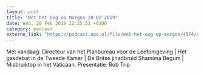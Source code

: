 ```yaml
---
layout: post
title: "Met het Oog op Morgen 20-02-2019"
date: Wed, 20 Feb 2019 22:25:51 +0100
category: podcast
externe_link: "https://podcast.npo.nl/file/met-het-oog-op-morgen/4374/nporadio1_met-het-oog-op-morgen_20190220_met-het-oog-op-morgen-20-02-2019_5YDB3H.mp3"
---
```


Met vandaag: Directeur van het Planbureau voor de Leefomgeving | Het gasdebat in de Tweede Kamer | De Britse jihadbruid Shamima Begum | Misbruiktop in het Vaticaan.
Presentatie: Rob Trip
